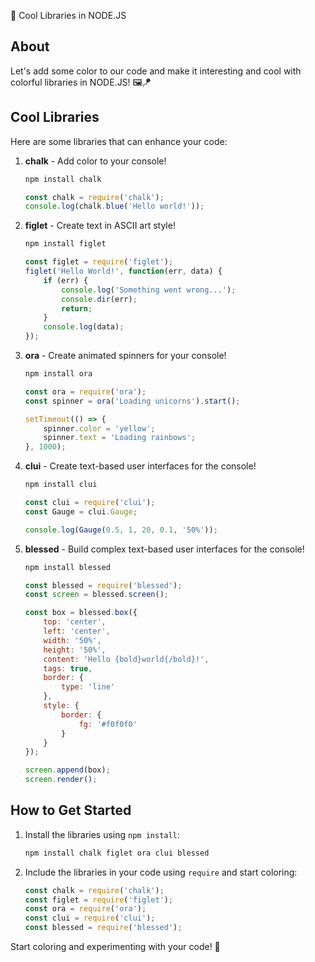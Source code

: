 🎨 Cool Libraries in NODE.JS

## About

Let's add some color to our code and make it interesting and cool with colorful libraries in NODE.JS! 🖼️🪁

## Cool Libraries

Here are some libraries that can enhance your code:

1. **chalk** - Add color to your console!
    ```bash
    npm install chalk
    ```

    ```javascript
    const chalk = require('chalk');
    console.log(chalk.blue('Hello world!'));
    ```

2. **figlet** - Create text in ASCII art style!
    ```bash
    npm install figlet
    ```

    ```javascript
    const figlet = require('figlet');
    figlet('Hello World!', function(err, data) {
        if (err) {
            console.log('Something went wrong...');
            console.dir(err);
            return;
        }
        console.log(data);
    });
    ```

3. **ora** - Create animated spinners for your console!
    ```bash
    npm install ora
    ```

    ```javascript
    const ora = require('ora');
    const spinner = ora('Loading unicorns').start();

    setTimeout(() => {
        spinner.color = 'yellow';
        spinner.text = 'Loading rainbows';
    }, 1000);
    ```

4. **clui** - Create text-based user interfaces for the console!
    ```bash
    npm install clui
    ```

    ```javascript
    const clui = require('clui');
    const Gauge = clui.Gauge;

    console.log(Gauge(0.5, 1, 20, 0.1, '50%'));
    ```

5. **blessed** - Build complex text-based user interfaces for the console!
    ```bash
    npm install blessed
    ```

    ```javascript
    const blessed = require('blessed');
    const screen = blessed.screen();

    const box = blessed.box({
        top: 'center',
        left: 'center',
        width: '50%',
        height: '50%',
        content: 'Hello {bold}world{/bold}!',
        tags: true,
        border: {
            type: 'line'
        },
        style: {
            border: {
                fg: '#f0f0f0'
            }
        }
    });

    screen.append(box);
    screen.render();
    ```

## How to Get Started

1. Install the libraries using `npm install`:
    ```bash
    npm install chalk figlet ora clui blessed
    ```

2. Include the libraries in your code using `require` and start coloring:
    ```javascript
    const chalk = require('chalk');
    const figlet = require('figlet');
    const ora = require('ora');
    const clui = require('clui');
    const blessed = require('blessed');
    ```

Start coloring and experimenting with your code! 🎨
